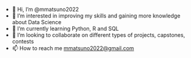 - 👋 Hi, I’m @mmatsuno2022
- 👀 I’m interested in improving my skills and gaining more knowledge about Data Science
- 🌱 I’m currently learning Python, R and SQL
- 💞️ I’m looking to collaborate on different types of projects, capstones, contests
- 📫 How to reach me mmatsuno2022@gmail.com

<!---
mmatsuno2022/mmatsuno2022 is a ✨ special ✨ repository because its `README.md` (this file) appears on your GitHub profile.
You can click the Preview link to take a look at your changes.
--->
